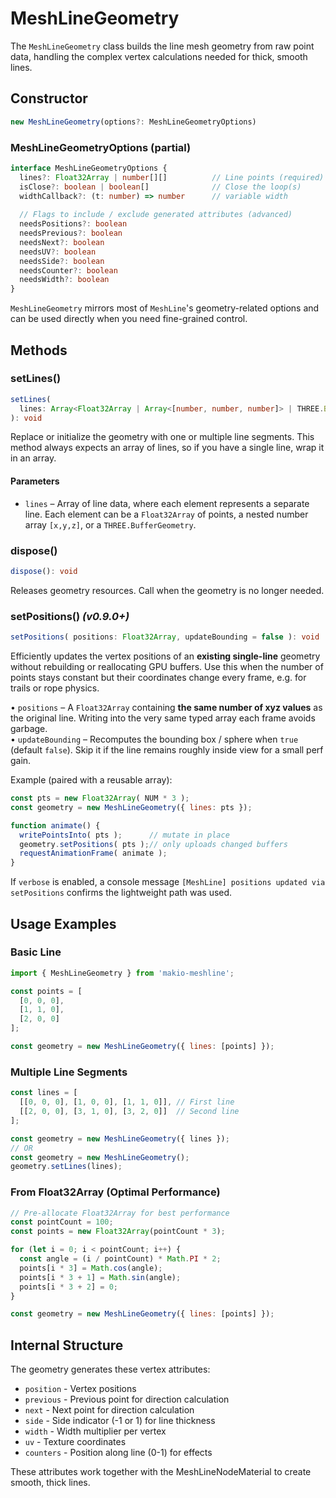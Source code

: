 # MeshLineGeometry

The `MeshLineGeometry` class builds the line mesh geometry from raw point data, handling the complex vertex calculations needed for thick, smooth lines.

## Constructor

```ts
new MeshLineGeometry(options?: MeshLineGeometryOptions)
```

### MeshLineGeometryOptions (partial)

```ts
interface MeshLineGeometryOptions {
  lines?: Float32Array | number[][]          // Line points (required)
  isClose?: boolean | boolean[]              // Close the loop(s)
  widthCallback?: (t: number) => number      // variable width 
   
  // Flags to include / exclude generated attributes (advanced)
  needsPositions?: boolean
  needsPrevious?: boolean
  needsNext?: boolean
  needsUV?: boolean
  needsSide?: boolean
  needsCounter?: boolean
  needsWidth?: boolean
}
```

`MeshLineGeometry` mirrors most of `MeshLine`'s geometry-related options and can be used directly when you need fine-grained control.

## Methods

### setLines()

```ts
setLines(
  lines: Array<Float32Array | Array<[number, number, number]> | THREE.BufferGeometry>
): void
```

Replace or initialize the geometry with one or multiple line segments. This method always expects an array of lines, so if you have a single line, wrap it in an array.

#### Parameters

- `lines` – Array of line data, where each element represents a separate line. Each element can be a `Float32Array` of points, a nested number array `[x,y,z]`, or a `THREE.BufferGeometry`.

### dispose()

```ts
dispose(): void
```

Releases geometry resources. Call when the geometry is no longer needed.

### setPositions()  _(v0.9.0+)_ 

```ts
setPositions( positions: Float32Array, updateBounding = false ): void
```

Efficiently updates the vertex positions of an **existing single-line** geometry without rebuilding or reallocating GPU buffers.  Use this when the number of points stays constant but their coordinates change every frame, e.g. for trails or rope physics.

• `positions` – A `Float32Array` containing **the same number of xyz values** as the original line.  Writing into the very same typed array each frame avoids garbage.  
• `updateBounding` – Recomputes the bounding box / sphere when `true` (default `false`).  Skip it if the line remains roughly inside view for a small perf gain.

Example (paired with a reusable array):

```js
const pts = new Float32Array( NUM * 3 );
const geometry = new MeshLineGeometry({ lines: pts });

function animate() {
  writePointsInto( pts );      // mutate in place
  geometry.setPositions( pts );// only uploads changed buffers
  requestAnimationFrame( animate );
}
```

If `verbose` is enabled, a console message `[MeshLine] positions updated via setPositions` confirms the lightweight path was used.

## Usage Examples

### Basic Line

```javascript
import { MeshLineGeometry } from 'makio-meshline';

const points = [
  [0, 0, 0],
  [1, 1, 0],
  [2, 0, 0]
];

const geometry = new MeshLineGeometry({ lines: [points] });
```

### Multiple Line Segments

```javascript
const lines = [
  [[0, 0, 0], [1, 0, 0], [1, 1, 0]], // First line
  [[2, 0, 0], [3, 1, 0], [3, 2, 0]]  // Second line
];

const geometry = new MeshLineGeometry({ lines });
// OR
const geometry = new MeshLineGeometry();
geometry.setLines(lines);
```

### From Float32Array (Optimal Performance)

```javascript
// Pre-allocate Float32Array for best performance
const pointCount = 100;
const points = new Float32Array(pointCount * 3);

for (let i = 0; i < pointCount; i++) {
  const angle = (i / pointCount) * Math.PI * 2;
  points[i * 3] = Math.cos(angle);
  points[i * 3 + 1] = Math.sin(angle);
  points[i * 3 + 2] = 0;
}

const geometry = new MeshLineGeometry({ lines: [points] });
```

## Internal Structure

The geometry generates these vertex attributes:

- `position` - Vertex positions
- `previous` - Previous point for direction calculation
- `next` - Next point for direction calculation  
- `side` - Side indicator (-1 or 1) for line thickness
- `width` - Width multiplier per vertex
- `uv` - Texture coordinates
- `counters` - Position along line (0-1) for effects

These attributes work together with the MeshLineNodeMaterial to create smooth, thick lines. 